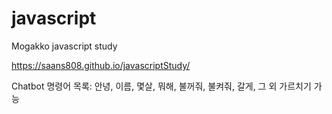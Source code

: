 # javascript
Mogakko javascript study

https://saans808.github.io/javascriptStudy/

Chatbot 명령어 목록: 
안녕, 이름, 몇살, 뭐해, 불꺼줘, 불켜줘, 갈게, 그 외 가르치기 가능

